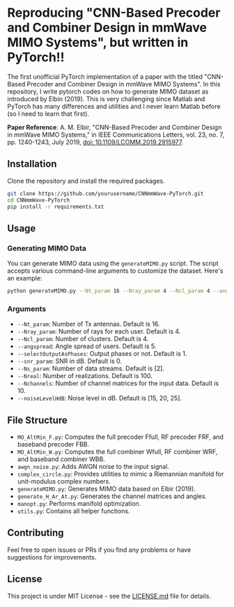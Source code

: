 # Reproducing "CNN-Based Precoder and Combiner Design in mmWave MIMO Systems", but written in PyTorch!!
The first unofficial PyTorch implementation of a paper with the titled "CNN-Based Precoder and Combiner Design in mmWave MIMO Systems". In this repository, I write pytorch codes on how to generate MIMO dataset as introduced by Elbin (2019). This is very challenging since Matlab and PyTorch has many differences and utilities and I never learn Matlab before (so I need to learn that first). 

**Paper Reference**: A. M. Elbir, "CNN-Based Precoder and Combiner Design in mmWave MIMO Systems," in IEEE Communications Letters, vol. 23, no. 7, pp. 1240-1243, July 2019, [doi: 10.1109/LCOMM.2019.2915977](https://ieeexplore.ieee.org/document/8710287).

## Installation

Clone the repository and install the required packages.

```bash
git clone https://github.com/yourusername/CNNmmWave-PyTorch.git
cd CNNmmWave-PyTorch
pip install -r requirements.txt
```

## Usage

### Generating MIMO Data

You can generate MIMO data using the `generateMIMO.py` script. The script accepts various command-line arguments to customize the dataset. Here's an example:

```bash
python generateMIMO.py --Nt_param 16 --Nray_param 4 --Ncl_param 4 --angspread 5 --selectOutputAsPhases 1 --snr_param 0 --Ns_param 2 --Nreal 100 --Nchannels 10 --noiseLevelHdB 15 20 25
```

### Arguments

- `--Nt_param`: Number of Tx antennas. Default is 16.
- `--Nray_param`: Number of rays for each user. Default is 4.
- `--Ncl_param`: Number of clusters. Default is 4.
- `--angspread`: Angle spread of users. Default is 5.
- `--selectOutputAsPhases`: Output phases or not. Default is 1.
- `--snr_param`: SNR in dB. Default is 0.
- `--Ns_param`: Number of data streams. Default is [2].
- `--Nreal`: Number of realizations. Default is 100.
- `--Nchannels`: Number of channel matrices for the input data. Default is 10.
- `--noiseLevelHdB`: Noise level in dB. Default is [15, 20, 25].

## File Structure

- `MO_AltMin_F.py`: Computes the full precoder Ffull, RF precoder FRF, and baseband precoder FBB.
- `MO_AltMin_W.py`: Computes the full combiner Wfull, RF combiner WRF, and baseband combiner WBB.
- `awgn_noise.py`: Adds AWGN noise to the input signal.
- `complex_circle.py`: Provides utilities to mimic a Riemannian manifold for unit-modulus complex numbers.
- `generateMIMO.py`: Generates MIMO data based on Elbir (2019).
- `generate_H_Ar_At.py`: Generates the channel matrices and angles.
- `manopt.py`: Performs manifold optimization.
- `utils.py`: Contains all helper functions.

## Contributing

Feel free to open issues or PRs if you find any problems or have suggestions for improvements.

## License

This project is under MIT License - see the [LICENSE.md](LICENSE) file for details.